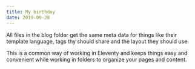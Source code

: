 ```yaml
---
title: My birthday
date: 2019-09-28
---
```


All files in the blog folder get the same meta data for things like their template language, tags thy should share and the layout they should use.
<!--more-->

This is a common way of working in Eleventy and keeps things easy and convenient while working in folders to organize your pages and content.

